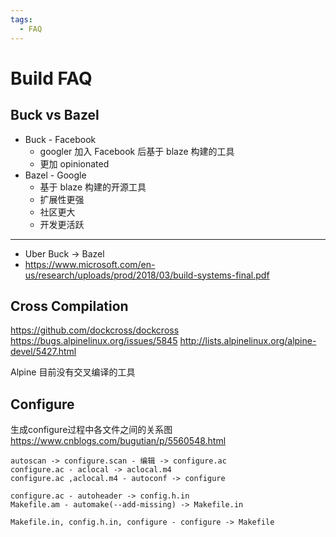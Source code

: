 ```yaml
---
tags:
  - FAQ
---
```


# Build FAQ

## Buck vs Bazel

- Buck - Facebook
  - googler 加入 Facebook 后基于 blaze 构建的工具
  - 更加 opinionated
- Bazel - Google
  - 基于 blaze 构建的开源工具
  - 扩展性更强
  - 社区更大
  - 开发更活跃

---

- Uber Buck -> Bazel
- https://www.microsoft.com/en-us/research/uploads/prod/2018/03/build-systems-final.pdf

## Cross Compilation

https://github.com/dockcross/dockcross
https://bugs.alpinelinux.org/issues/5845
http://lists.alpinelinux.org/alpine-devel/5427.html

Alpine 目前没有交叉编译的工具


## Configure

生成configure过程中各文件之间的关系图
https://www.cnblogs.com/bugutian/p/5560548.html

```
autoscan -> configure.scan - 编辑 -> configure.ac
configure.ac - aclocal -> aclocal.m4
configure.ac ,aclocal.m4 - autoconf -> configure

configure.ac - autoheader -> config.h.in
Makefile.am - automake(--add-missing) -> Makefile.in

Makefile.in, config.h.in, configure - configure -> Makefile
```
